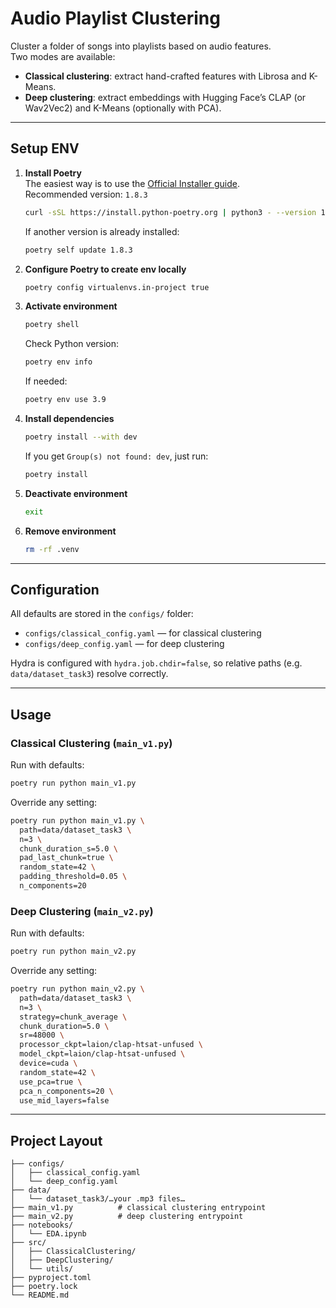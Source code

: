 # Audio Playlist Clustering

Cluster a folder of songs into playlists based on audio features.  
Two modes are available:

- **Classical clustering**: extract hand-crafted features with Librosa and K-Means.  
- **Deep clustering**: extract embeddings with Hugging Face’s CLAP (or Wav2Vec2) and K-Means (optionally with PCA).

---

## Setup ENV

1. **Install Poetry**  
   The easiest way is to use the [Official Installer guide](https://python-poetry.org/docs/#installing-with-the-official-installer).  
   Recommended version: `1.8.3`  
   ```bash
   curl -sSL https://install.python-poetry.org | python3 - --version 1.8.3
   ```

   If another version is already installed:
   ```bash
   poetry self update 1.8.3
   ```

2. **Configure Poetry to create env locally**
   ```bash
   poetry config virtualenvs.in-project true
   ```

3. **Activate environment**
   ```bash
   poetry shell
   ```

   Check Python version:
   ```bash
   poetry env info
   ```

   If needed:
   ```bash
   poetry env use 3.9
   ```

4. **Install dependencies**
   ```bash
   poetry install --with dev
   ```

   If you get `Group(s) not found: dev`, just run:
   ```bash
   poetry install
   ```

5. **Deactivate environment**
   ```bash
   exit
   ```

6. **Remove environment**
   ```bash
   rm -rf .venv
   ```

---

## Configuration

All defaults are stored in the `configs/` folder:

- `configs/classical_config.yaml` — for classical clustering  
- `configs/deep_config.yaml` — for deep clustering  

Hydra is configured with `hydra.job.chdir=false`, so relative paths (e.g. `data/dataset_task3`) resolve correctly.

---

## Usage

### Classical Clustering (`main_v1.py`)

Run with defaults:
```bash
poetry run python main_v1.py
```

Override any setting:
```bash
poetry run python main_v1.py \
  path=data/dataset_task3 \
  n=3 \
  chunk_duration_s=5.0 \
  pad_last_chunk=true \
  random_state=42 \
  padding_threshold=0.05 \
  n_components=20
```

### Deep Clustering (`main_v2.py`)

Run with defaults:
```bash
poetry run python main_v2.py
```

Override any setting:
```bash
poetry run python main_v2.py \
  path=data/dataset_task3 \
  n=3 \
  strategy=chunk_average \
  chunk_duration=5.0 \
  sr=48000 \
  processor_ckpt=laion/clap-htsat-unfused \
  model_ckpt=laion/clap-htsat-unfused \
  device=cuda \
  random_state=42 \
  use_pca=true \
  pca_n_components=20 \
  use_mid_layers=false
```

---

## Project Layout

```
├── configs/
│   ├── classical_config.yaml
│   └── deep_config.yaml
├── data/
│   └── dataset_task3/…your .mp3 files…
├── main_v1.py          # classical clustering entrypoint
├── main_v2.py          # deep clustering entrypoint
├── notebooks/
│   └── EDA.ipynb
├── src/
│   ├── ClassicalClustering/
│   ├── DeepClustering/
│   └── utils/
├── pyproject.toml
├── poetry.lock
└── README.md
```
